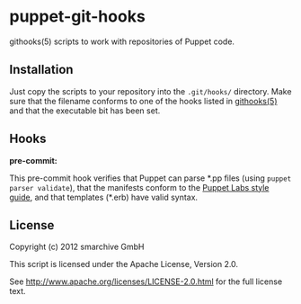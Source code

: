 puppet-git-hooks
================

githooks(5) scripts to work with repositories of Puppet code.


Installation
------------

Just copy the scripts to your repository into the ``.git/hooks/`` directory.
Make sure that the filename conforms to one of the hooks listed in
[githooks(5)](http://git-scm.com/docs/githooks) and that the executable bit
has been set.


Hooks
-----
**pre-commit:**

This pre-commit hook verifies that Puppet can parse \*.pp files (using ``puppet parser validate``),
that the manifests conform to the [Puppet Labs style guide](http://docs.puppetlabs.com/guides/style_guide.html),
and that templates (\*.erb) have valid syntax.


License
-------
Copyright (c) 2012 smarchive GmbH

This script is licensed under the Apache License, Version 2.0.

See http://www.apache.org/licenses/LICENSE-2.0.html for the full license text.
